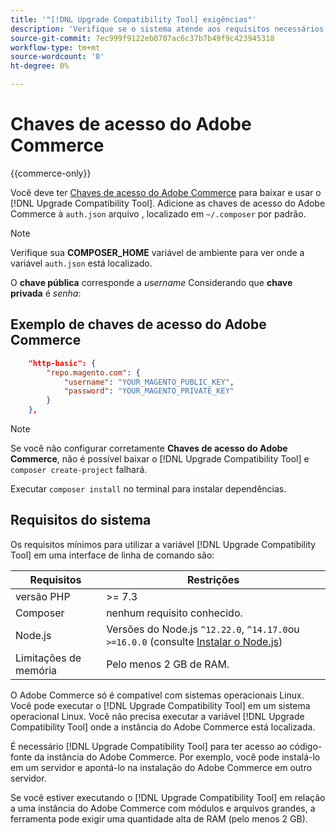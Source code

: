 ```yaml
---
title: '"[!DNL Upgrade Compatibility Tool] exigências"'
description: 'Verifique se o sistema atende aos requisitos necessários para executar o [!DNL Upgrade Compatibility Tool] em uma interface de linha de comando para seu projeto do Adobe Commerce. '
source-git-commit: 7ec999f9122eb0707ac6c37b7b49f9c423945318
workflow-type: tm+mt
source-wordcount: '0'
ht-degree: 0%

---
```



# Chaves de acesso do Adobe Commerce

{{commerce-only}}

Você deve ter [Chaves de acesso do Adobe Commerce](https://devdocs.magento.com/marketplace/sellers/profile-information.html#access-keys) para baixar e usar o [!DNL Upgrade Compatibility Tool]. Adicione as chaves de acesso do Adobe Commerce à `auth.json` arquivo , localizado em `~/.composer` por padrão.

>[!NOTE]
>
>Verifique sua **COMPOSER_HOME** variável de ambiente para ver onde a variável `auth.json` está localizado.

O **chave pública** corresponde a _username_ Considerando que **chave privada** é _senha_:

## Exemplo de chaves de acesso do Adobe Commerce

```json
    "http-basic": {
        "repo.magento.com": {
            "username": "YOUR_MAGENTO_PUBLIC_KEY",
            "password": "YOUR_MAGENTO_PRIVATE_KEY"
        }
    },
```

>[!NOTE]
>
> Se você não configurar corretamente **Chaves de acesso do Adobe Commerce**, não é possível baixar o [!DNL Upgrade Compatibility Tool] e `composer create-project` falhará.

Executar `composer install` no terminal para instalar dependências.

## Requisitos do sistema

Os requisitos mínimos para utilizar a variável [!DNL Upgrade Compatibility Tool] em uma interface de linha de comando são:

| **Requisitos** | **Restrições** |
|----------------|-----------------|
| versão PHP | >= 7.3 |
| Composer | nenhum requisito conhecido. |
| Node.js | Versões do Node.js `^12.22.0`, `^14.17.0`ou `>=16.0.0` (consulte [Instalar o Node.js](https://nodejs.dev/learn/how-to-install-nodejs)) |
| Limitações de memória | Pelo menos 2 GB de RAM. |

O Adobe Commerce só é compatível com sistemas operacionais Linux. Você pode executar o [!DNL Upgrade Compatibility Tool] em um sistema operacional Linux. Você não precisa executar a variável [!DNL Upgrade Compatibility Tool] onde a instância do Adobe Commerce está localizada.

É necessário [!DNL Upgrade Compatibility Tool] para ter acesso ao código-fonte da instância do Adobe Commerce. Por exemplo, você pode instalá-lo em um servidor e apontá-lo na instalação do Adobe Commerce em outro servidor.

Se você estiver executando o [!DNL Upgrade Compatibility Tool] em relação a uma instância do Adobe Commerce com módulos e arquivos grandes, a ferramenta pode exigir uma quantidade alta de RAM (pelo menos 2 GB).
